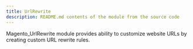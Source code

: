 ```yaml
---
title: UrlRewrite
description: README.md contents of the module from the source code
---
```


Magento_UrlRewrite module provides ability to customize website URLs by creating custom URL rewrite rules.
